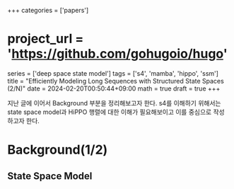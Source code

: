 +++
categories = ['papers']
# project_url = 'https://github.com/gohugoio/hugo'
series = ['deep space state model']
tags = ['s4', 'mamba', 'hippo', 'ssm']
title = "Efficiently Modeling Long Sequences with Structured State Spaces (2/N)"
date = 2024-02-20T00:50:44+09:00
math = true
draft = true
+++

지난 글에 이어서 Background 부분을 정리해보고자 한다. s4를 이해하기 위해서는 state space model과 HiPPO 행렬에 대한 이해가 필요해보이고 이를 중심으로 작성하고자 한다.

# Background(1/2)

## State Space Model




